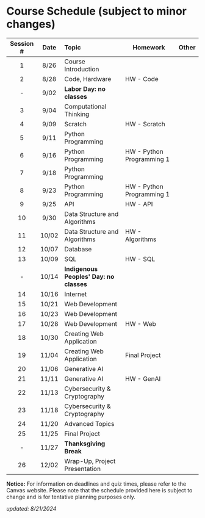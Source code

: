 # Course Schedule (subject to minor changes)

| Session # | Date  | Topic                                   | Homework                  | Other |
| :-------: | :---: | :-------------------------------------- | ------------------------- | ----- |
|     1     | 8/26  | Course Introduction                     |                           |       |
|     2     | 8/28  | Code, Hardware                          | HW - Code                 |       |
|     -     | 9/02  | **Labor Day: no classes**               |                           |       |
|     3     | 9/04  | Computational Thinking                  |                           |       |
|     4     | 9/09  | Scratch                                 | HW - Scratch              |       |
|     5     | 9/11  | Python Programming                      |                           |       |
|     6     | 9/16  | Python Programming                      | HW - Python Programming 1 |       |
|     7     | 9/18  | Python Programming                      |                           |       |
|     8     | 9/23  | Python Programming                      | HW - Python Programming 1 |       |
|     9     | 9/25  | API                                     | HW - API                  |       |
|    10     | 9/30  | Data Structure and Algorithms           |                           |       |
|    11     | 10/02 | Data Structure and Algorithms           | HW - Algorithms           |       |
|    12     | 10/07 | Database                                |                           |       |
|    13     | 10/09 | SQL                                     | HW - SQL                  |       |
|     -     | 10/14 | **Indigenous Peoples' Day: no classes** |                           |       |
|    14     | 10/16 | Internet                                |                           |       |
|    15     | 10/21 | Web Development                         |                           |       |
|    16     | 10/23 | Web Development                         |                           |       |
|    17     | 10/28 | Web Development                         | HW - Web                  |       |
|    18     | 10/30 | Creating Web Application                |                           |       |
|    19     | 11/04 | Creating Web Application                | Final Project             |       |
|    20     | 11/06 | Generative AI                           |                           |       |
|    21     | 11/11 | Generative AI                           | HW - GenAI                |       |
|    22     | 11/13 | Cybersecurity & Cryptography            |                           |       |
|    23     | 11/18 | Cybersecurity & Cryptography            |                           |       |
|    24     | 11/20 | Advanced Topics                         |                           |       |
|    25     | 11/25 | Final Project                           |                           |       |
|     -     | 11/27 | **Thanksgiving Break**                  |                           |       |
|    26     | 12/02 | Wrap-Up, Project Presentation           |                           |       |

**Notice:** For information on deadlines and quiz times, please refer to the Canvas website. Please note that the schedule provided here is subject to change and is for tentative planning purposes only.

_updated: 8/21/2024_
